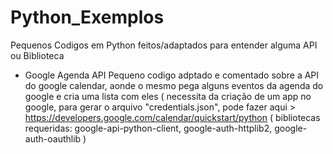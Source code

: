# Python_Exemplos
Pequenos Codigos em Python feitos/adaptados para entender alguma API ou Biblioteca 

- Google Agenda API
    Pequeno codigo adptado e comentado sobre a API do google calendar, aonde o mesmo pega alguns eventos da agenda do google e cria uma lista com eles ( necessita da criação de um app no google, para gerar o arquivo "credentials.json", pode fazer aqui > https://developers.google.com/calendar/quickstart/python ( bibliotecas requeridas: google-api-python-client, google-auth-httplib2, google-auth-oauthlib )
